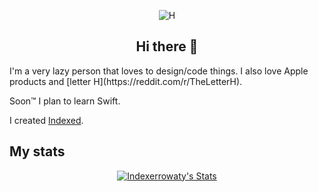<p align="center"><img src="https://media1.tenor.com/images/e8d115d3b5a47a5f659e8a79ecf61764/tenor.gif?itemid=9063752" alt="H"></p>

<h2 align="center">Hi there 👋</h2>
I'm a very lazy person that loves to design/code things. I also love Apple products and [letter H](https://reddit.com/r/TheLetterH).

Soon™ I plan to learn Swift.

I created [Indexed](https://github.com/team-indexed).

## My stats

<p align="center">
  <a href="https://github.com/Indexerrowaty" class="rich-diff-level-one">
    <img src="https://github-readme-stats.vercel.app/api?username=Indexerrowaty" alt="Indexerrowaty's Stats" >
  </a>
</p>

